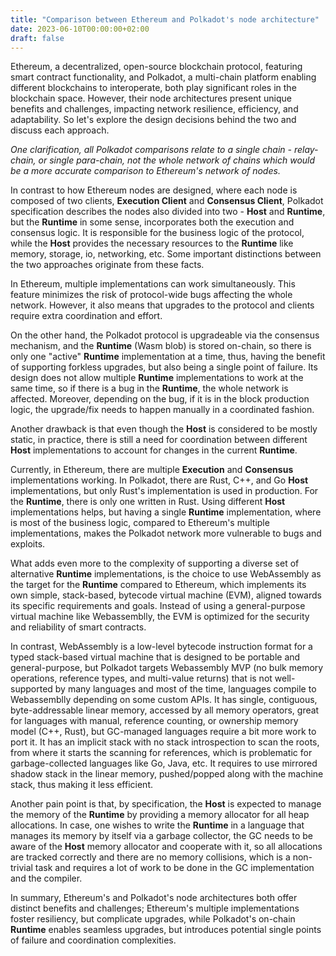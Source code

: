 ```yaml
---
title: "Comparison between Ethereum and Polkadot's node architecture"
date: 2023-06-10T00:00:00+02:00
draft: false
--- 
```


Ethereum, a decentralized, open-source blockchain protocol, featuring smart contract functionality, and Polkadot, a multi-chain platform enabling different blockchains to interoperate, both play significant roles in the blockchain space. However, their node architectures present unique benefits and challenges, impacting network resilience, efficiency, and adaptability. So let's explore the design decisions behind the two and discuss each approach. 

*One clarification, all Polkadot comparisons relate to a single chain - relay-chain, or single para-chain, not the whole network of chains which would be a more accurate comparison to Ethereum's network of nodes.*

In contrast to how Ethereum nodes are designed, where each node is composed of two clients, **Execution Client** and **Consensus Client**, Polkadot specification describes the nodes also divided into two - **Host** and **Runtime**, but the **Runtime** in some sense, incorporates both the execution and consensus logic. It is responsible for the business logic of the protocol, while the **Host** provides the necessary resources to the **Runtime** like memory, storage, io, networking, etc. Some important distinctions between the two approaches originate from these facts.

In Ethereum, multiple implementations can work simultaneously. This feature minimizes the risk of protocol-wide bugs affecting the whole network. However, it also means that upgrades to the protocol and clients require extra coordination and effort.

On the other hand, the Polkadot protocol is upgradeable via the consensus mechanism, and the **Runtime** (Wasm blob) is stored on-chain, so there is only one "active" **Runtime** implementation at a time, thus, having the benefit of supporting forkless upgrades, but also being a single point of failure. Its design does not allow multiple **Runtime** implementations to work at the same time, so if there is a bug in the **Runtime**, the whole network is affected. Moreover, depending on the bug, if it is in the block production logic, the upgrade/fix needs to happen manually in a coordinated fashion. 

Another drawback is that even though the **Host** is considered to be mostly static, in practice, there is still a need for coordination between different **Host** implementations to account for changes in the current **Runtime**.

Currently, in Ethereum, there are multiple **Execution** and **Consensus** implementations working. In Polkadot, there are Rust, C++, and Go **Host** implementations, but only Rust's implementation is used in production. For the **Runtime**, there is only one written in Rust. Using different **Host** implementations helps, but having a single **Runtime** implementation, where is most of the business logic, compared to Ethereum's multiple implementations, makes the Polkadot network more vulnerable to bugs and exploits. 

What adds even more to the complexity of supporting a diverse set of alternative **Runtime** implementations, is the choice to use WebAssembly as the target for the **Runtime** compared to Ethereum, which implements its own simple, stack-based, bytecode virtual machine (EVM), aligned towards its specific requirements and goals. Instead of using a general-purpose virtual machine like Webassemblly, the EVM is optimized for the security and reliability of smart contracts.

In contrast, WebAssembly is a low-level bytecode instruction format for a typed stack-based virtual machine that is designed to be portable and general-purpose, but Polkadot targets Webassembly MVP (no bulk memory operations, reference types, and multi-value returns) that is not well-supported by many languages and most of the time, languages compile to Webassemblly depending on some custom APIs.
It has single, contiguous, byte-addressable linear memory, accessed by all memory operators, great for languages with manual, reference counting, or ownership memory model (C++, Rust), but GC-managed languages require a bit more work to port it. 
It has an implicit stack with no stack introspection to scan the roots, from where it starts the scanning for references, which is problematic for garbage-collected languages like Go, Java, etc. It requires to use mirrored shadow stack in the linear memory, pushed/popped along with the machine stack, thus making it less efficient.

Another pain point is that, by specification, the **Host** is expected to manage the memory of the **Runtime** by providing a memory allocator for all heap allocations. In case, one wishes to write the **Runtime** in a language that manages its memory by itself via a garbage collector, the GC needs to be aware of the **Host** memory allocator and cooperate with it, so all allocations are tracked correctly and there are no memory collisions, which is a non-trivial task and requires a lot of work to be done in the GC implementation and the compiler.

In summary, Ethereum's and Polkadot's node architectures both offer distinct benefits and challenges; Ethereum's multiple implementations foster resiliency, but complicate upgrades, while Polkadot's on-chain **Runtime** enables seamless upgrades, but introduces potential single points of failure and coordination complexities.
